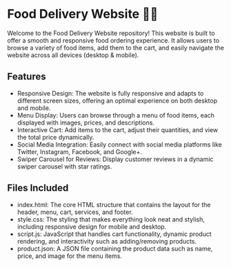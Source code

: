 # Food Delivery Website 🍔🍕

Welcome to the Food Delivery Website repository! This website is built to offer a smooth and responsive food ordering experience. It allows users to browse a variety of food items, add them to the cart, and easily navigate the website across all devices (desktop & mobile). 

## Features

- Responsive Design: The website is fully responsive and adapts to different screen sizes, offering an optimal experience on both desktop and mobile.
- Menu Display: Users can browse through a menu of food items, each displayed with images, prices, and descriptions.
- Interactive Cart: Add items to the cart, adjust their quantities, and view the total price dynamically.
- Social Media Integration: Easily connect with social media platforms like Twitter, Instagram, Facebook, and Google+.
- Swiper Carousel for Reviews: Display customer reviews in a dynamic swiper carousel with star ratings.

## Files Included

- index.html: The core HTML structure that contains the layout for the header, menu, cart, services, and footer.
- style.css: The styling that makes everything look neat and stylish, including responsive design for mobile and desktop.
- script.js: JavaScript that handles cart functionality, dynamic product rendering, and interactivity such as adding/removing products.
- product.json: A JSON file containing the product data such as name, price, and image for the menu items.


